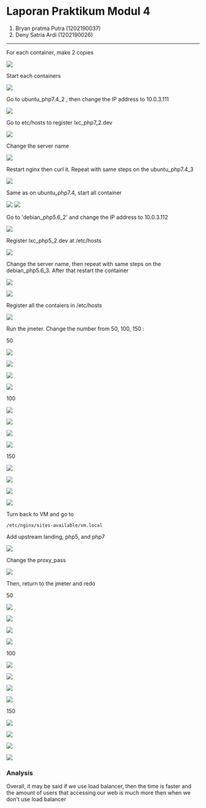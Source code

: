 # Laporan Praktikum Modul 4

1. Bryan pratma Putra (1202190037)
2. Deny Satria Ardi (1202190026)

------
For each container, make 2 copies

![](bahan/001.png)

Start each containers

![](bahan/002.png)

Go to ubuntu_php7.4_2 , then change the IP address to 10.0.3.111

![](bahan/003.png)

Go to etc/hosts to register lxc_php7_2.dev

![](bahan/004.png)

Change the server name

![](bahan/005.png)

Restart nginx then curl it. Repeat with same steps on the ubuntu_php7.4_3

![](bahan/006.png)


Same as on ubuntu_php7.4, start all container

![](bahan/007.png)
![](bahan/008.png)

Go to 'debian_php5.6_2' and change the IP address to 10.0.3.112

![](bahan/009.png)

Register lxc_php5_2.dev at /etc/hosts

![](bahan/010.png)

Change the server name, then repeat with same steps on the debian_php5.6_3. After that restart the container

![](bahan/011.png)

![](bahan/012.png)

Register all the contaiers in /etc/hosts

![](bahan/013.png)

Run the jmeter. Change the number from 50, 100, 150 :

50

![](bahan/014.png)

![](bahan/015.png)

![](bahan/016.png)

![](bahan/017.png)

100

![](bahan/017a.png)

![](bahan/018.png)

![](bahan/019.png)

![](bahan/020.png)

150

![](bahan/021.png)

![](bahan/022.png)

![](bahan/023.png)

![](bahan/024.png)

Turn back to VM and go to

```
/etc/nginx/sites-available/vm.local
```

Add upstream landing, php5, and php7

![](bahan/025.png)

Change the proxy_pass

![](bahan/026.png)

Then, return to the jmeter and redo

50

![](bahan/026a.png)

![](bahan/027.png)

![](bahan/028.png)

![](bahan/029.png)

100

![](bahan/030.png)

![](bahan/031.png)

![](bahan/032.png)

![](bahan/033.png)

150

![](bahan/034.png)

![](bahan/035.png)

![](bahan/036.png)

![](bahan/037.png)


### Analysis

Overall, it may be said if we use load balancer, then the time is faster and the amount of users that accessing our web is much more then when we don't use load balancer
